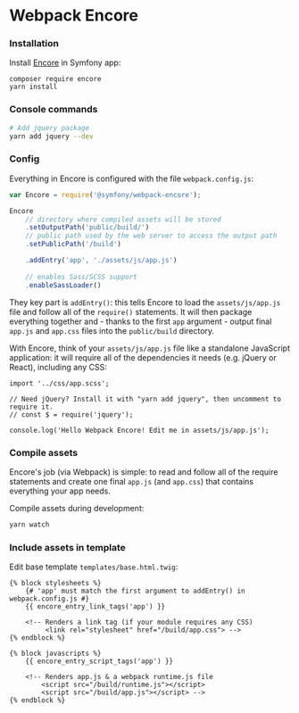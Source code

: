 # Webpack Encore

### Installation 

Install [Encore](https://symfony.com/doc/current/frontend/encore/installation.html) in Symfony app:

```
composer require encore
yarn install
```

### Console commands

```bash
# Add jquery package
yarn add jquery --dev
```

### Config

Everything in Encore is configured with the file `webpack.config.js`:

```js
var Encore = require('@symfony/webpack-encore');

Encore
    // directory where compiled assets will be stored
    .setOutputPath('public/build/')
    // public path used by the web server to access the output path
    .setPublicPath('/build')

    .addEntry('app', './assets/js/app.js')
    
    // enables Sass/SCSS support
    .enableSassLoader()
```

They key part is `addEntry()`: this tells Encore to load the `assets/js/app.js` file and follow all of the `require()` statements. It will then package everything together and - thanks to the first `app` argument - output final `app.js` and `app.css` files into the `public/build` directory.

With Encore, think of your `assets/js/app.js` file like a standalone JavaScript application: it will require all of the dependencies it needs (e.g. jQuery or React), including any CSS:

```
import '../css/app.scss';

// Need jQuery? Install it with "yarn add jquery", then uncomment to require it.
// const $ = require('jquery');

console.log('Hello Webpack Encore! Edit me in assets/js/app.js');
```

### Compile assets

Encore's job (via Webpack) is simple: to read and follow all of the require statements and create one final `app.js` (and `app.css`) that contains everything your app needs.

Compile assets during development:

```bash
yarn watch
```

### Include assets in template

Edit base template `templates/base.html.twig`:

```twig
{% block stylesheets %}
    {# 'app' must match the first argument to addEntry() in webpack.config.js #}
    {{ encore_entry_link_tags('app') }}

    <!-- Renders a link tag (if your module requires any CSS)
         <link rel="stylesheet" href="/build/app.css"> -->
{% endblock %}

{% block javascripts %}
    {{ encore_entry_script_tags('app') }}

    <!-- Renders app.js & a webpack runtime.js file
        <script src="/build/runtime.js"></script>
        <script src="/build/app.js"></script> -->
{% endblock %}
```
